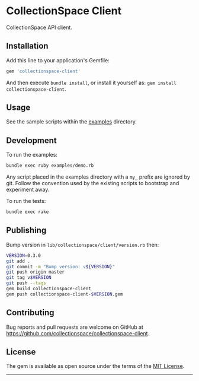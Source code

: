 # CollectionSpace Client

CollectionSpace API client.

## Installation

Add this line to your application's Gemfile:

```ruby
gem 'collectionspace-client'
```

And then execute `bundle install`, or install it yourself as: `gem install collectionspace-client`.

## Usage

See the sample scripts within the [examples](examples/) directory.

## Development

To run the examples:

```bash
bundle exec ruby examples/demo.rb
```

Any script placed in the examples directory with a `my_` prefix are ignored by git. Follow the convention used by the existing scripts to bootstrap and experiment away.

To run the tests:

```bash
bundle exec rake
```

## Publishing

Bump version in `lib/collectionspace/client/version.rb` then:

```bash
VERSION=0.3.0
git add .
git commit -m "Bump version: v${VERSION}"
git push origin master
git tag v$VERSION
git push --tags
gem build collectionspace-client
gem push collectionspace-client-$VERSION.gem
```

## Contributing

Bug reports and pull requests are welcome on GitHub at https://github.com/collectionspace/collectionspace-client.

## License

The gem is available as open source under the terms of the [MIT License](http://opensource.org/licenses/MIT).

---
